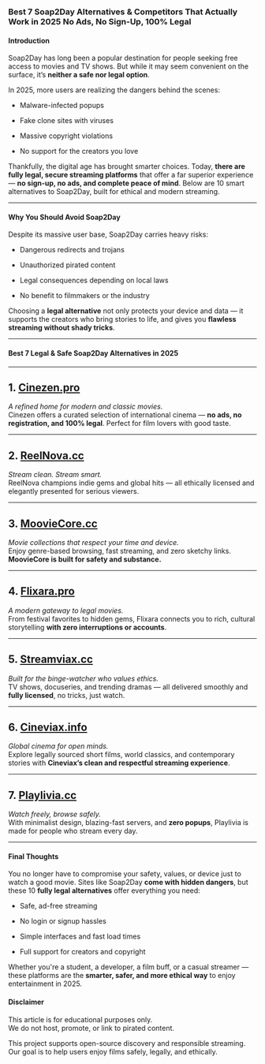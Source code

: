 ### **Best 7 Soap2Day Alternatives & Competitors That Actually Work in 2025 No Ads, No Sign-Up, 100% Legal**

#### **Introduction**

Soap2Day has long been a popular destination for people seeking free access to movies and TV shows. But while it may seem convenient on the surface, it’s **neither a safe nor legal option**.

In 2025, more users are realizing the dangers behind the scenes:

-   Malware-infected popups
    
-   Fake clone sites with viruses
    
-   Massive copyright violations
    
-   No support for the creators you love
    

Thankfully, the digital age has brought smarter choices. Today, **there are fully legal, secure streaming platforms** that offer a far superior experience — **no sign-up, no ads, and complete peace of mind**. Below are 10 smart alternatives to Soap2Day, built for ethical and modern streaming.

----------

#### **Why You Should Avoid Soap2Day**

Despite its massive user base, Soap2Day carries heavy risks:

-   Dangerous redirects and trojans
    
-   Unauthorized pirated content
    
-   Legal consequences depending on local laws
    
-   No benefit to filmmakers or the industry
    

Choosing a **legal alternative** not only protects your device and data — it supports the creators who bring stories to life, and gives you **flawless streaming without shady tricks**.

----------

#### **Best 7 Legal & Safe Soap2Day Alternatives in 2025**

----------

## **1. [Cinezen.pro](https://123watchnow.com)**

_A refined home for modern and classic movies._  
Cinezen offers a curated selection of international cinema — **no ads, no registration, and 100% legal**. Perfect for film lovers with good taste.

----------

## **2. [ReelNova.cc](https://123watchnow.com)**

_Stream clean. Stream smart._  
ReelNova champions indie gems and global hits — all ethically licensed and elegantly presented for serious viewers.

----------

## **3. [MoovieCore.cc](https://123watchnow.com)**

_Movie collections that respect your time and device._  
Enjoy genre-based browsing, fast streaming, and zero sketchy links. **MoovieCore is built for safety and substance.**

----------

## **4. [Flixara.pro](https://123watchnow.com)**

_A modern gateway to legal movies._  
From festival favorites to hidden gems, Flixara connects you to rich, cultural storytelling **with zero interruptions or accounts**.

----------

## **5. [Streamviax.cc](https://123watchnow.com)**

_Built for the binge-watcher who values ethics._  
TV shows, docuseries, and trending dramas — all delivered smoothly and **fully licensed**, no tricks, just watch.

----------

## **6. [Cineviax.info](https://123watchnow.com)**

_Global cinema for open minds._  
Explore legally sourced short films, world classics, and contemporary stories with **Cineviax’s clean and respectful streaming experience**.

----------

## **7. [Playlivia.cc](https://123watchnow.com)**

_Watch freely, browse safely._  
With minimalist design, blazing-fast servers, and **zero popups**, Playlivia is made for people who stream every day.

----------

#### **Final Thoughts**

You no longer have to compromise your safety, values, or device just to watch a good movie. Sites like Soap2Day **come with hidden dangers**, but these 10 **fully legal alternatives** offer everything you need:

-   Safe, ad-free streaming
    
-   No login or signup hassles
    
-   Simple interfaces and fast load times
    
-   Full support for creators and copyright
    

Whether you're a student, a developer, a film buff, or a casual streamer — these platforms are the **smarter, safer, and more ethical way** to enjoy entertainment in 2025.


#### Disclaimer

This article is for educational purposes only.  
We do not host, promote, or link to pirated content.

This project supports open-source discovery and responsible streaming. Our goal is to help users enjoy films safely, legally, and ethically.
